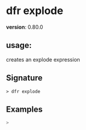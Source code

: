 # dfr explode

**version**: 0.80.0

## **usage**:

creates an explode expression

## Signature

`> dfr explode `

## Examples

```bash
>
```
